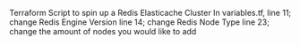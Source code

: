 Terraform Script to spin up a Redis Elasticache Cluster
In variables.tf, 
  line 11; change Redis Engine Version
  line 14; change Redis Node Type
  line 23; change the amount of nodes you would like to add
